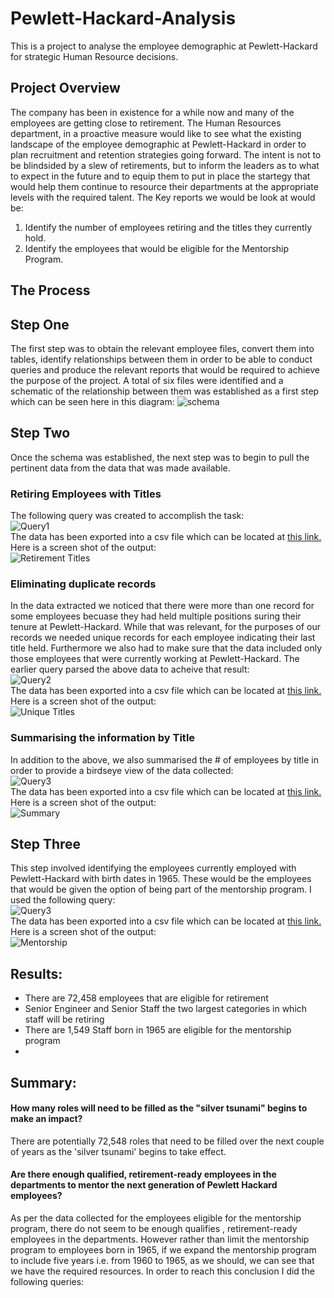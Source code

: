 # Pewlett-Hackard-Analysis
This is a project to analyse the employee demographic at Pewlett-Hackard for strategic Human Resource decisions.
## Project Overview
The company has been in existence for a while now and many of the employees are getting close to retirement. The Human Resources department, in a proactive measure would like to see what the existing landscape of the employee demographic at Pewlett-Hackard in order to plan recruitment and retention strategies going forward. The intent is not to be blindsided by a slew of retirements, but to inform the leaders as to what to expect in the future and to equip them to put in place the startegy that would help them continue to resource their departments at the appropriate levels with the required talent. The Key reports we would be look at would be:<br>
1. Identify the number of employees retiring and the titles they currently hold.
2. Identify the employees that would be eligible for the Mentorship Program.
## The Process
## Step One
The first step was to obtain the relevant employee files, convert them into tables, identify relationships between them in order to be able to conduct queries and produce the relevant reports that would be required to achieve the purpose of the project.
A total of six files were identified and a schematic of the relationship between them was established as a first step which can be seen here in this diagram:
![schema](https://github.com/lallben/Pewlett-Hackard-Analysis/blob/main/Analysis%20Projects%20Folder/Pewlett-Hackard-Analysis%20Folder/EmployeeDB.png)
## Step Two
Once the schema was established, the next step was to begin to pull the pertinent data from the data that was made available.<br>
### Retiring Employees with Titles
The following query was created to accomplish the task:<br>
![Query1](https://github.com/lallben/Pewlett-Hackard-Analysis/blob/main/Analysis%20Projects%20Folder/Pewlett-Hackard-Analysis%20Folder/query1.png)<br>
The data has been exported into a csv file which can be located at [this link.](https://github.com/lallben/Pewlett-Hackard-Analysis/blob/main/Analysis%20Projects%20Folder/Pewlett-Hackard-Analysis%20Folder/Data/retirement_titles.csv)
Here is a screen shot of the output:<br>
![Retirement Titles](https://github.com/lallben/Pewlett-Hackard-Analysis/blob/main/Analysis%20Projects%20Folder/Pewlett-Hackard-Analysis%20Folder/retirement_titles.png)<br>
### Eliminating duplicate records
In the data extracted we noticed that there were more than one record for some employees becuase they had held multiple positions suring their tenure at Pewlett-Hackard. While that was relevant, for the purposes of our records we needed unique records for each employee indicating their last title held. Furthermore we also had to make sure that the data included only those employees that were currently working at Pewlett-Hackard. The earlier query parsed the above data to acheive that result:<br>
![Query2](https://github.com/lallben/Pewlett-Hackard-Analysis/blob/main/Analysis%20Projects%20Folder/Pewlett-Hackard-Analysis%20Folder/query2.png)<br>
The data has been exported into a csv file which can be located at [this link.](https://github.com/lallben/Pewlett-Hackard-Analysis/blob/main/Analysis%20Projects%20Folder/Pewlett-Hackard-Analysis%20Folder/Data/unique_titles.csv)
Here is a screen shot of the output:<br>
![Unique Titles](https://github.com/lallben/Pewlett-Hackard-Analysis/blob/main/Analysis%20Projects%20Folder/Pewlett-Hackard-Analysis%20Folder/unique_titles.png)<br>
### Summarising the information by Title
In addition to the above, we also summarised the # of employees by title in order to provide a birdseye view of the data collected:<br>
![Query3](https://github.com/lallben/Pewlett-Hackard-Analysis/blob/main/Analysis%20Projects%20Folder/Pewlett-Hackard-Analysis%20Folder/query3.png)<br>
The data has been exported into a csv file which can be located at [this link.](https://github.com/lallben/Pewlett-Hackard-Analysis/blob/main/Analysis%20Projects%20Folder/Pewlett-Hackard-Analysis%20Folder/Data/retiring_titles.csv)<br>
Here is a screen shot of the output:<br>
![Summary](https://github.com/lallben/Pewlett-Hackard-Analysis/blob/main/Analysis%20Projects%20Folder/Pewlett-Hackard-Analysis%20Folder/summary_titles.png)<br>
## Step Three
This step involved identifying the employees currently employed with Pewlett-Hackard with birth dates in 1965. These would be the employees that would be given the option of being part of the mentorship program. I used the following query:<br>
![Query3](https://github.com/lallben/Pewlett-Hackard-Analysis/blob/main/Analysis%20Projects%20Folder/Pewlett-Hackard-Analysis%20Folder/query3.png)<br>
The data has been exported into a csv file which can be located at [this link.](https://github.com/lallben/Pewlett-Hackard-Analysis/blob/main/Analysis%20Projects%20Folder/Pewlett-Hackard-Analysis%20Folder/Data/mentorship_eligibility.csv)
Here is a screen shot of the output:<br>
![Mentorship](https://github.com/lallben/Pewlett-Hackard-Analysis/blob/main/Analysis%20Projects%20Folder/Pewlett-Hackard-Analysis%20Folder/mentorship_eligibility.png)<br>
## Results:
- There are 72,458 employees that are eligible for retirement
- Senior Engineer and Senior Staff the two largest categories in which staff will be retiring
- There are 1,549 Staff born in 1965 are eligible for the mentorship program
- 
## Summary:
#### How many roles will need to be filled as the "silver tsunami" begins to make an impact?
There are potentially 72,548 roles that need to be filled over the next couple of years as the 'silver tsunami' begins to take effect.
#### Are there enough qualified, retirement-ready employees in the departments to mentor the next generation of Pewlett Hackard employees?
As per the data collected for the employees eligible for the mentorship program, there do not seem to be enough qualifies , retirement-ready employees in the departments. However rather than limit the mentorship program to employees born in 1965, if we expand the mentorship program to include five years i.e. from 1960 to 1965, as we should, we can see that we have the required resources.
In order to reach this conclusion I did the following queries:

